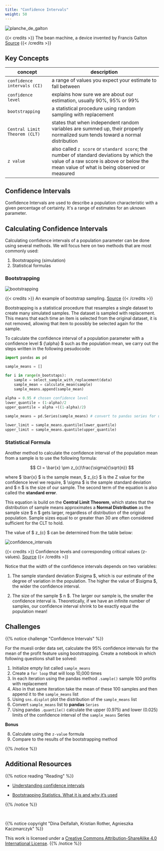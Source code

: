 ```yaml
---
title: "Confidence Intervals"
weight: 50
---
```


![planche_de_galton](/images/Planche_de_Galton.jpg)

{{< credits >}}
The bean machine, a device invented by Francis Galton <a href="https://en.wikipedia.org/wiki/Normal_distribution#/media/File:Planche_de_Galton.jpg">Source</a>
{{< /credits >}}


## Key Concepts


concept   |  description
---          |---
`confidence intervals (CI)`       |     a range of values you expect your estimate to fall between
`confidence level`	| 	explains how sure we are about our estimation, usually 90%, 95% or 99%
`bootstrapping`		| 		a statistical procedure using random sampling with replacement
`Central Limit Theorem (CLT)`	| 	states that when independent random variables are summed up, their properly normalized sum tends toward a normal distribution
`z value`	| 	also called `z score` or `standard score`; the number of standard deviations by which the value of a raw score is above or below the mean value of what is being observed or measured  

## Confidence Intervals

Confidence Intervals are used to describe a population characteristic with a given percentage of certainty. It's a range of estimates for an uknown parameter.

## Calculating Confidence Intervals

Calculating confidence intervals of a population parameter can be done using several methods. We will focus here on two methods that are most commonly used:

1. Bootstrapping (simulation)
2. Statistical formulas

### Bootstrapping

![bootstrapping](/images/bootstrapping.png)

{{< credits >}}
An example of bootstrap sampling. <a href="https://www.researchgate.net/figure/An-example-of-bootstrap-sampling-Since-objects-are-subsampled-with-replacement-some_fig2_322179244">Source</a>
{{< /credits >}}

Bootstrapping is a statistical procedure that resamples a single dataset to create many simulated samples.  The dataset is sampled with replacement. This means that each time an item is selected from the original dataset, it is not removed, allowing that item to possibly be selected again for the sample. 

To calculate the confidence interval of a population parameter with a confidence level $ {\alpha} $ such as the population mean, we carry out the steps written in the following pesudocode:

```python
import pandas as pd

sample_means = []

for i in range(n_bootstaps):
	sample = select_sample_with_replacement(data)
	sample_mean = calculate_mean(sample)
	sample_means.append(sample_mean)
    
alpha = 0.95 # chosen confidence level
lower_quantile = (1-alpha)/2
upper_quantile = alpha +((1-alpha)/2)

sample_means = pd.Series(sample_means) # convert to pandas series for use of pandas methods

lower_limit = sample_means.quantile(lower_quantile)
upper_limit = sample_means.quantile(upper_quantile)

```

### Statistical Formula

Another method to calculate the confidence interval of the population mean from a sample is to use the following formula:

$$  CI = \bar{x} \pm z_{c}\frac{\sigma}{\sqrt{n}} $$

where $ \bar{x} $ is the sample mean, $ z_{c} $ is the Z value for the confidence level we require, $ \sigma $ is the sample standard deviation and $ n $ is the size of our sample. The second term of the equation is also called the **standard error**.

This equation is build on the **Central Limit Theorem**, which states that the distribution of sample means approximates a **Normal Distribution** as the sample size $ n $ gets larger, regardless of distribution of the original population. Sample sizes equal to or greater than 30 are often considered sufficient for the CLT to hold.

The value of $ z_{c} $ can be determined from the table below:

![confidence_intervals](/images/confidence_interval.png)

{{< credits >}}
Confidence levels and corresponding critical values (z-values). <a href="https://www.researchgate.net/figure/Showing-confidence-level-and-Critical-Values-z-value_tbl1_317567323">Source</a>
{{< /credits >}}

Notice that the width of the confidence intervals depends on two variables:

1. The sample standard deviation $\sigma $, which is our estimate of the degree of variation in the population. The higher the value of $\sigma $, the wider the confidence interval.

2. The size of the sample $ n $. The larger our sample is, the smaller the confidence interval is. Theoretically, if we have an infinite number of samples, our confidence interval shrink to be exactly equal the population mean! 


## Challenges



{{% notice challenge "Confidence Intervals" %}}

For the muesli order data set, calculate the 95% confidence intervals for the mean of the profit feature using bootstrapping. Create a notebook in which following questions shall be solved:

1. Initialize empty list called `sample_means`
2. Create a `for loop` that will loop 10,000 times
3. In each iteration using the pandas method `.sample()` sample 100 profits with replacement
4. Also in that same iteration take the mean of these 100 samples and then append it to the `sample_means` list
5. Using `sns.displot` plot the distribution of the `sample_means` list
6. Convert `sample_means` list to **pandas** `Series` 
7. Using pandas `.quantile()` calculate the upper (0.975) and lower (0.025) limits of the confidence interval of the `sample_means` Series 

**Bonus** 

8. Calculate using the `z-value` formula
9. Compare to the results of the bootstrapping method

{{% /notice %}}

## Additional Resources

{{% notice reading "Reading" %}}

- [Understanding confidence intervals ](https://www.scribbr.com/statistics/confidence-interval/#:~:text=A%20confidence%20interval%20is%20the,another%20way%20to%20describe%20probability.)

- [Bootstrapping Statistics. What it is and why it’s used](https://towardsdatascience.com/bootstrapping-statistics-what-it-is-and-why-its-used-e2fa29577307)

{{% /notice %}}

<br>

{{% notice copyright "Dina Deifallah, Kristian Rother, Agnieszka Kaczmarczyk" %}}

This work is licensed under a [Creative Commons Attribution-ShareAlike 4.0 International License](https://creativecommons.org/licenses/by-sa/4.0/).
{{% /notice %}}
